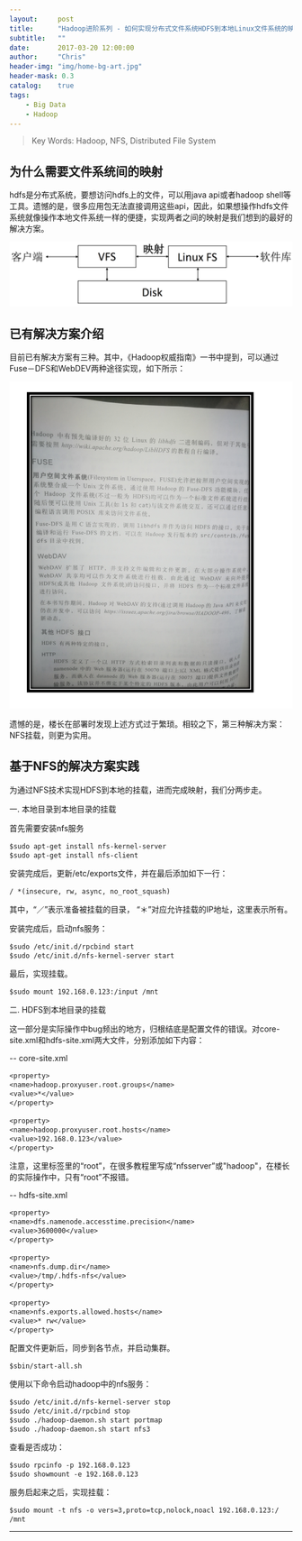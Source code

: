 ```yaml
---
layout:     post
title:      "Hadoop进阶系列 - 如何实现分布式文件系统HDFS到本地Linux文件系统的映射"
subtitle:   ""
date:       2017-03-20 12:00:00
author:     "Chris"
header-img: "img/home-bg-art.jpg"
header-mask: 0.3
catalog:    true
tags:
    - Big Data
    - Hadoop
---
```


> Key Words: Hadoop, NFS, Distributed File System

## 为什么需要文件系统间的映射

hdfs是分布式系统，要想访问hdfs上的文件，可以用java api或者hadoop shell等工具。遗憾的是，很多应用包无法直接调用这些api，因此，如果想操作hdfs文件系统就像操作本地文件系统一样的便捷，实现两者之间的映射是我们想到的最好的解决方案。

![](/img/2017-03-20-hadoop-dfs-nfs-lfs/architecture.png)


## 已有解决方案介绍

目前已有解决方案有三种。其中，《Hadoop权威指南》一书中提到，可以通过Fuse－DFS和WebDEV两种途径实现，如下所示：

![](/img/2017-03-20-hadoop-dfs-nfs-lfs/fuse2.png)

遗憾的是，楼长在部署时发现上述方式过于繁琐。相较之下，第三种解决方案：NFS挂载，则更为实用。


## 基于NFS的解决方案实践

为通过NFS技术实现HDFS到本地的挂载，进而完成映射，我们分两步走。

一. 本地目录到本地目录的挂载

首先需要安装nfs服务

```
$sudo apt-get install nfs-kernel-server
$sudo apt-get install nfs-client
```

安装完成后，更新/etc/exports文件，并在最后添加如下一行：

```
/ *(insecure, rw, async, no_root_squash)
```

其中，“／”表示准备被挂载的目录， “＊”对应允许挂载的IP地址，这里表示所有。

安装完成后，启动nfs服务：

```
$sudo /etc/init.d/rpcbind start
$sudo /etc/init.d/nfs-kernel-server start
```

最后，实现挂载。

```
$sudo mount 192.168.0.123:/input /mnt
```

二. HDFS到本地目录的挂载

这一部分是实际操作中bug频出的地方，归根结底是配置文件的错误。对core-site.xml和hdfs-site.xml两大文件，分别添加如下内容：

-- core-site.xml

```
<property>
<name>hadoop.proxyuser.root.groups</name>
<value>*</value>
</property>

<property>
<name>hadoop.proxyuser.root.hosts</name>
<value>192.168.0.123</value>
</property>

```

注意，这里<name>标签里的“root”，在很多教程里写成“nfsserver”或"hadoop"，在楼长的实际操作中，只有“root”不报错。

-- hdfs-site.xml

```
<property>
<name>dfs.namenode.accesstime.precision</name>
<value>3600000</value>
</property>

<property>
<name>nfs.dump.dir</name>
<value>/tmp/.hdfs-nfs</value>
</property>

<property>
<name>nfs.exports.allowed.hosts</name>
<value>* rw</value>
</property>

```

配置文件更新后，同步到各节点，并启动集群。

```
$sbin/start-all.sh
```

使用以下命令启动hadoop中的nfs服务：

```
$sudo /etc/init.d/nfs-kernel-server stop
$sudo /etc/init.d/rpcbind stop
$sudo ./hadoop-daemon.sh start portmap
$sudo ./hadoop-daemon.sh start nfs3
```

查看是否成功：

```
$sudo rpcinfo -p 192.168.0.123
$sudo showmount -e 192.168.0.123
```

服务启起来之后，实现挂载：

```
$sudo mount -t nfs -o vers=3,proto=tcp,nolock,noacl 192.168.0.123:/ /mnt
```




---


